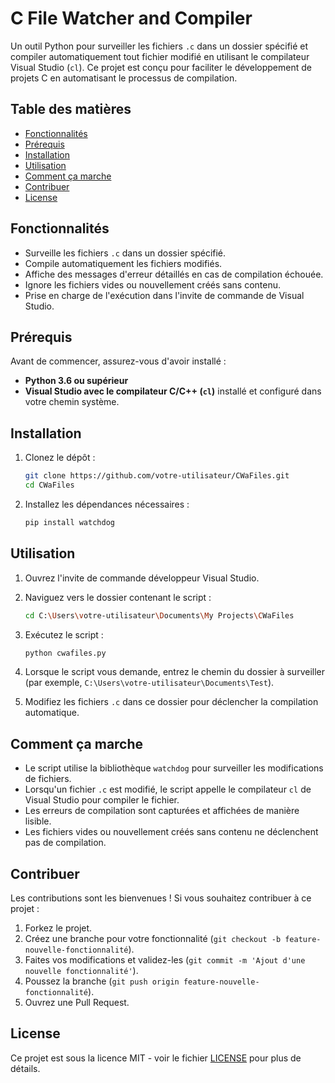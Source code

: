 # C File Watcher and Compiler

Un outil Python pour surveiller les fichiers `.c` dans un dossier spécifié et compiler automatiquement tout fichier modifié en utilisant le compilateur Visual Studio (`cl`). Ce projet est conçu pour faciliter le développement de projets C en automatisant le processus de compilation.

## Table des matières

- [Fonctionnalités](#fonctionnalités)
- [Prérequis](#prérequis)
- [Installation](#installation)
- [Utilisation](#utilisation)
- [Comment ça marche](#comment-ça-marche)
- [Contribuer](#contribuer)
- [License](#license)

## Fonctionnalités

- Surveille les fichiers `.c` dans un dossier spécifié.
- Compile automatiquement les fichiers modifiés.
- Affiche des messages d'erreur détaillés en cas de compilation échouée.
- Ignore les fichiers vides ou nouvellement créés sans contenu.
- Prise en charge de l'exécution dans l'invite de commande de Visual Studio.

## Prérequis

Avant de commencer, assurez-vous d'avoir installé :

- **Python 3.6 ou supérieur**
- **Visual Studio avec le compilateur C/C++ (`cl`)** installé et configuré dans votre chemin système.

## Installation

1. Clonez le dépôt :

   ```bash
   git clone https://github.com/votre-utilisateur/CWaFiles.git
   cd CWaFiles
   ```

2. Installez les dépendances nécessaires :

   ```bash
   pip install watchdog
   ```

## Utilisation

1. Ouvrez l'invite de commande développeur Visual Studio.

2. Naviguez vers le dossier contenant le script :

   ```bash
   cd C:\Users\votre-utilisateur\Documents\My Projects\CWaFiles
   ```

3. Exécutez le script :

   ```bash
   python cwafiles.py
   ```

4. Lorsque le script vous demande, entrez le chemin du dossier à surveiller (par exemple, `C:\Users\votre-utilisateur\Documents\Test`).

5. Modifiez les fichiers `.c` dans ce dossier pour déclencher la compilation automatique.

## Comment ça marche

- Le script utilise la bibliothèque `watchdog` pour surveiller les modifications de fichiers.
- Lorsqu'un fichier `.c` est modifié, le script appelle le compilateur `cl` de Visual Studio pour compiler le fichier.
- Les erreurs de compilation sont capturées et affichées de manière lisible.
- Les fichiers vides ou nouvellement créés sans contenu ne déclenchent pas de compilation.

## Contribuer

Les contributions sont les bienvenues ! Si vous souhaitez contribuer à ce projet :

1. Forkez le projet.
2. Créez une branche pour votre fonctionnalité (`git checkout -b feature-nouvelle-fonctionnalité`).
3. Faites vos modifications et validez-les (`git commit -m 'Ajout d'une nouvelle fonctionnalité'`).
4. Poussez la branche (`git push origin feature-nouvelle-fonctionnalité`).
5. Ouvrez une Pull Request.

## License

Ce projet est sous la licence MIT - voir le fichier [LICENSE](LICENSE) pour plus de détails.
